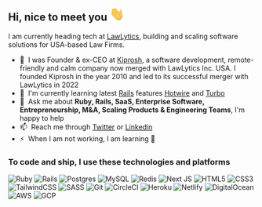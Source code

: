<h2> Hi, nice to meet you <img src="wave.gif" width="30px"> </h2>

I am currently heading tech at [LawLytics](https://www.lawlytics.com/), building and scaling software solutions for USA-based Law Firms.

- 🏢 &nbsp;I was Founder & ex-CEO at [Kiprosh](https://kiprosh.com/), a software development, remote-friendly and calm company now merged with LawLytics Inc. USA. I founded Kiprosh in the year 2010 and led to its successful merger with LawLytics in 2022
- 🌱 &nbsp;I'm currently learning latest [Rails](https://rubyonrails.org/) features [Hotwire](https://hotwired.dev/) and [Turbo](https://turbo.hotwired.dev/)
- 💬 &nbsp;Ask me about **Ruby, Rails, SaaS, Enterprise Software, Entrepreneurship, M&A, Scaling Products & Engineering Teams**, I'm happy to help
- 📫 &nbsp;Reach me through [Twitter](https://twitter.com/rohan_daxini) or [Linkedin](https://www.linkedin.com/in/rohandaxini/)
- ⚡ &nbsp;When I am not working, I am learning 🎸

<h3> To code and ship, I use these technologies and platforms </h3>
<p>
  <img alt="Ruby" src="https://img.shields.io/badge/ruby-%23CC342D.svg?style=for-the-badge&logo=ruby&logoColor=white" />
  <img alt="Rails" src="https://img.shields.io/badge/rails-%23CC0000.svg?style=for-the-badge&logo=ruby-on-rails&logoColor=white" />
  <img alt="Postgres" src="https://img.shields.io/badge/postgres-%23316192.svg?style=for-the-badge&logo=postgresql&logoColor=white" />
  <img alt="MySQL" src="https://img.shields.io/badge/mysql-%2300f.svg?style=for-the-badge&logo=mysql&logoColor=white" />
  <img alt="Redis" src="https://img.shields.io/badge/redis-%23DD0031.svg?style=for-the-badge&logo=redis&logoColor=white" /> 
  <img alt="Next JS" src="https://img.shields.io/badge/Next-black?style=for-the-badge&logo=next.js&logoColor=white" />
  <img alt="HTML5" src="https://img.shields.io/badge/html5-%23E34F26.svg?style=for-the-badge&logo=html5&logoColor=white" />
  <img alt="CSS3" src="https://img.shields.io/badge/css3-%231572B6.svg?style=for-the-badge&logo=css3&logoColor=white" />  
  <img alt="TailwindCSS" src="https://img.shields.io/badge/tailwindcss-%2338B2AC.svg?style=for-the-badge&logo=tailwind-css&logoColor=white" />  
  <img alt="SASS" src="https://img.shields.io/badge/SASS-hotpink.svg?style=for-the-badge&logo=SASS&logoColor=white" />
  <img alt="Git" src="https://img.shields.io/badge/git-%23F05033.svg?style=for-the-badge&logo=git&logoColor=white" />
  <img alt="CircleCI" src="https://img.shields.io/badge/CIRCLECI-%23161616.svg?style=for-the-badge&logo=circleci&logoColor=white" />  
  <img alt="Heroku" src="https://img.shields.io/badge/heroku-%23430098.svg?style=for-the-badge&logo=heroku&logoColor=white" />
  <img alt="Netlify" src="https://img.shields.io/badge/netlify-%23000000.svg?style=for-the-badge&logo=netlify&logoColor=#00C7B7" />
  <img alt="DigitalOcean" src="https://img.shields.io/badge/DigitalOcean-%230167ff.svg?style=for-the-badge&logo=digitalOcean&logoColor=white" />
  <img alt="AWS" src="https://img.shields.io/badge/AWS-%23FF9900.svg?style=for-the-badge&logo=amazon-aws&logoColor=white" />
  <img alt="GCP" src="https://img.shields.io/badge/GoogleCloud-%234285F4.svg?style=for-the-badge&logo=google-cloud&logoColor=white" />
</p>
